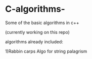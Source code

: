 # C-algorithms-
Some of the basic algorithms in c++

(currently working on this repo)

algorithms already included:

1)Rabbin carps Algo for string palagrism 
